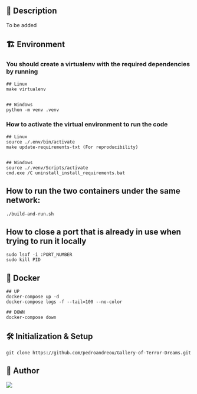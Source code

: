 ## 📰 Description
To be added



## :building_construction: Environment

### You should create a virtualenv with the required dependencies by running
```
## Linux
make virtualenv


## Windows
python -m venv .venv
```


### How to activate the virtual environment to run the code
```
## Linux
source ./.env/bin/activate
make update-requirements-txt (For reproducibility)


## Windows
source ./.venv/Scripts/activate
cmd.exe /C uninstall_install_requirements.bat
```


## How to run the two containers under the same network:
```
./build-and-run.sh
```


## How to close a port that is already in use when trying to run it locally
```
sudo lsof -i :PORT_NUMBER
sudo kill PID
```


## :whale: Docker
```
## UP
docker-compose up -d
docker-compose logs -f --tail=100 --no-color

## DOWN
docker-compose down
```


## 🛠 Initialization & Setup
    git clone https://github.com/pedroandreou/Gallery-of-Terror-Dreams.git


## :tophat: Author
<a href="https://www.linkedin.com/in/petrosandreou80/">
  <img align="center" src="https://img.shields.io/badge/Petros LinkedIn-0077B5?style=for-the-badge&logo=linkedin&logoColor=white" />
</a>
